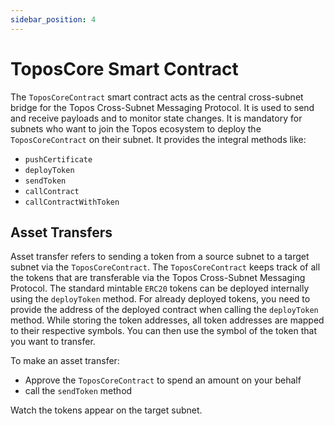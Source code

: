 ```yaml
---
sidebar_position: 4
---
```


# ToposCore Smart Contract

The `ToposCoreContract` smart contract acts as the central cross-subnet bridge for the Topos Cross-Subnet Messaging Protocol. It is used to send and receive payloads and to monitor state changes. It is mandatory for subnets who want to join the Topos ecosystem to deploy the `ToposCoreContract` on their subnet. It provides the integral methods like:

- `pushCertificate`
- `deployToken`
- `sendToken`
- `callContract`
- `callContractWithToken`

## Asset Transfers

Asset transfer refers to sending a token from a source subnet to a target subnet via the `ToposCoreContract`. The `ToposCoreContract` keeps track of all the tokens that are transferable via the Topos Cross-Subnet Messaging Protocol. The standard mintable `ERC20` tokens can be deployed internally using the `deployToken` method. For already deployed tokens, you need to provide the address of the deployed contract when calling the `deployToken` method. While storing the token addresses, all token addresses are mapped to their respective symbols. You can then use the symbol of the token that you want to transfer.

To make an asset transfer:

- Approve the `ToposCoreContract` to spend an amount on your behalf
- call the `sendToken` method

Watch the tokens appear on the target subnet.
